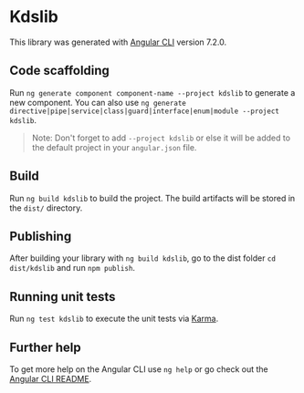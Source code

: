 # Kdslib

This library was generated with [Angular CLI](https://github.com/angular/angular-cli) version 7.2.0.

## Code scaffolding

Run `ng generate component component-name --project kdslib` to generate a new component. You can also use `ng generate directive|pipe|service|class|guard|interface|enum|module --project kdslib`.

> Note: Don't forget to add `--project kdslib` or else it will be added to the default project in your `angular.json` file.

## Build

Run `ng build kdslib` to build the project. The build artifacts will be stored in the `dist/` directory.

## Publishing

After building your library with `ng build kdslib`, go to the dist folder `cd dist/kdslib` and run `npm publish`.

## Running unit tests

Run `ng test kdslib` to execute the unit tests via [Karma](https://karma-runner.github.io).

## Further help

To get more help on the Angular CLI use `ng help` or go check out the [Angular CLI README](https://github.com/angular/angular-cli/blob/master/README.md).

